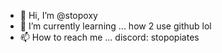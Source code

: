 - 👋 Hi, I’m @stopoxy
- 🌱 I’m currently learning ... how 2 use github lol
- 📫 How to reach me ... discord: stopopiates

<!---
stopoxy/stopoxy is a ✨ special ✨ repository because its `README.md` (this file) appears on your GitHub profile.
You can click the Preview link to take a look at your changes.
--->
